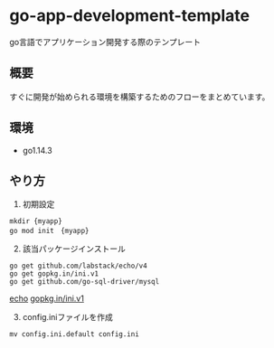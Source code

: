 # go-app-development-template
go言語でアプリケーション開発する際のテンプレート

## 概要
すぐに開発が始められる環境を構築するためのフローをまとめています。

## 環境
- go1.14.3

## やり方

1. 初期設定
```
mkdir {myapp}
go mod init　{myapp}
```

2. 該当パッケージインストール
```
go get github.com/labstack/echo/v4
go get gopkg.in/ini.v1
go get github.com/go-sql-driver/mysql
```
[echo](https://echo.labstack.com/guide/)
[gopkg.in/ini.v1](https://pkg.go.dev/gopkg.in/ini.v1)

3. config.iniファイルを作成
```
mv config.ini.default config.ini
```
